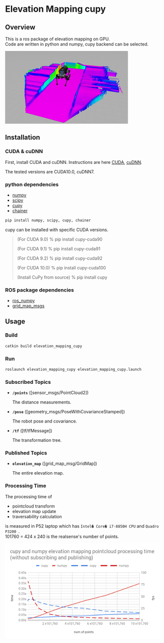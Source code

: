 # Elevation Mapping cupy
## Overview
This is a ros package of elevation mapping on GPU.  
Code are written in python and numpy, cupy backend can be selected.

![screenshot](doc/sim.png)

## Installation
### CUDA & cuDNN
First, install CUDA and cuDNN.
Instructions are here [CUDA](https://docs.nvidia.com/cuda/cuda-installation-guide-linux/index.html#ubuntu-installation),
[cuDNN](https://docs.nvidia.com/deeplearning/sdk/cudnn-install/index.html#install-linux).

The tested versions are CUDA10.0, cuDNN7.

### python dependencies
- [numpy](https://www.numpy.org/)
- [scipy](https://www.scipy.org/)
- [cupy](https://cupy.chainer.org/)
- [chainer](https://chainer.org/)

```bash
pip install numpy, scipy, cupy, chainer
```

cupy can be installed with specific CUDA versions.
> (For CUDA 9.0)
> % pip install cupy-cuda90
> 
> (For CUDA 9.1)
> % pip install cupy-cuda91
> 
> (For CUDA 9.2)
> % pip install cupy-cuda92
> 
> (For CUDA 10.0)
> % pip install cupy-cuda100
> 
> (Install CuPy from source)
> % pip install cupy

### ROS package dependencies
- [ros_numpy](https://github.com/eric-wieser/ros_numpy)
- [grid_map_msgs](https://github.com/ANYbotics/grid_map)

## Usage
### Build
```bash
catkin build elevation_mapping_cupy
```
### Run
```bash
roslaunch elevation_mapping_cupy elevation_mapping_cupy.launch
```
### Subscribed Topics

* **`/points`** ([sensor_msgs/PointCloud2])

    The distance measurements.

* **`/pose`** ([geometry_msgs/PoseWithCovarianceStamped])

    The robot pose and covariance.

* **`/tf`** ([tf/tfMessage])

    The transformation tree.


### Published Topics

* **`elevation_map`** ([grid_map_msg/GridMap])

    The entire elevation map.

### Processing Time
The processing time of

- pointcloud transform
- elevation map update
- traversability calculation

is measured in P52 laptop which has `Intel� Core� i7-8850H CPU` and `Quadro P3200 `.  
101760 = 424 x 240 is the realsense's number of points.

![graph](doc/processing_time.png)
